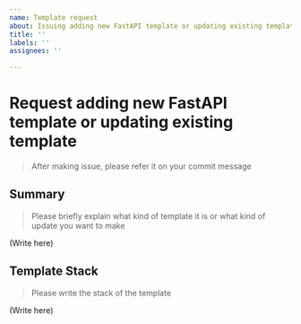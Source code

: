```yaml
---
name: Template request
about: Issuing adding new FastAPI template or updating existing template
title: ''
labels: ''
assignees: ''

---
```

# Request adding new FastAPI template or updating existing template

> After making issue, please refer it on your commit message

## Summary

> Please briefly explain what kind of template it is or what kind of update you want to make

(Write here)

## Template Stack

> Please write the stack of the template

(Write here)
